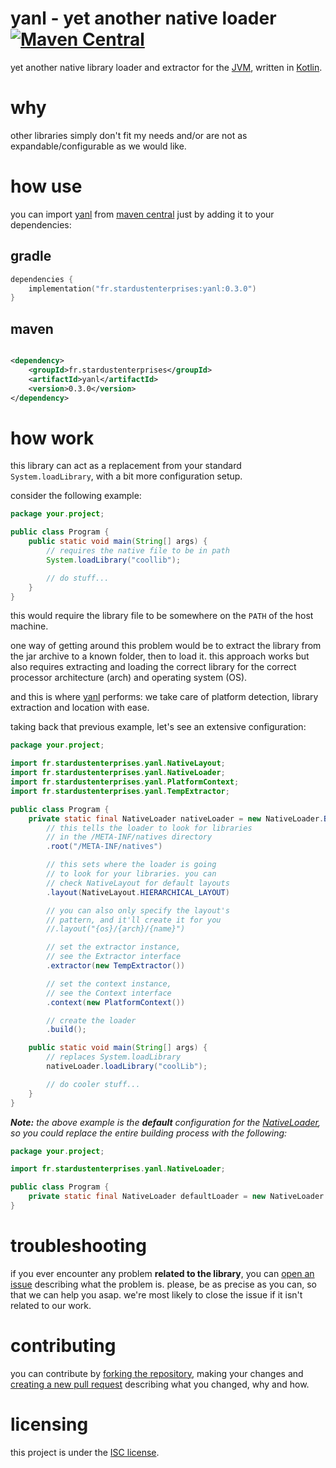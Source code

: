 # yanl - yet another native loader [![Maven Central][badge-mvnc]][yanl-mvnc]

yet another native library loader and extractor for the [JVM][jvm], written in [Kotlin][kotlin].

# why

other libraries simply don't fit my needs and/or are not as expandable/configurable as we would like.

# how use

you can import [yanl][yanl] from [maven central][mvnc] just by adding it to your dependencies:

## gradle

```kotlin
dependencies {
    implementation("fr.stardustenterprises:yanl:0.3.0")
}
```

## maven

```xml

<dependency>
    <groupId>fr.stardustenterprises</groupId>
    <artifactId>yanl</artifactId>
    <version>0.3.0</version>
</dependency>
```

# how work

this library can act as a replacement from your standard `System.loadLibrary`, with a bit more configuration setup.

consider the following example:

```java
package your.project;

public class Program {
    public static void main(String[] args) {
        // requires the native file to be in path
        System.loadLibrary("coollib");

        // do stuff...
    }
}
```

this would require the library file to be somewhere on the `PATH` of the host machine.

one way of getting around this problem would be to extract the library from the jar archive to a known folder, then to
load it. this approach works but also requires extracting and loading the correct library for the correct processor
architecture (arch) and operating system (OS).

and this is where [yanl][yanl] performs: we take care of platform detection, library extraction and location with ease.

[//]: # (and even let you customize which version of the library you would
 want to load based on processor flags)

taking back that previous example, let's see an extensive configuration:

```java
package your.project;

import fr.stardustenterprises.yanl.NativeLayout;
import fr.stardustenterprises.yanl.NativeLoader;
import fr.stardustenterprises.yanl.PlatformContext;
import fr.stardustenterprises.yanl.TempExtractor;

public class Program {
    private static final NativeLoader nativeLoader = new NativeLoader.Builder()
        // this tells the loader to look for libraries
        // in the /META-INF/natives directory
        .root("/META-INF/natives")

        // this sets where the loader is going
        // to look for your libraries. you can
        // check NativeLayout for default layouts
        .layout(NativeLayout.HIERARCHICAL_LAYOUT)

        // you can also only specify the layout's
        // pattern, and it'll create it for you
        //.layout("{os}/{arch}/{name}")

        // set the extractor instance,
        // see the Extractor interface
        .extractor(new TempExtractor())

        // set the context instance,
        // see the Context interface
        .context(new PlatformContext())

        // create the loader
        .build();

    public static void main(String[] args) {
        // replaces System.loadLibrary
        nativeLoader.loadLibrary("coolLib");

        // do cooler stuff...
    }
}
```

***Note:** the above example is the **default** configuration for the [NativeLoader][blob-native-loader], so you could
replace the entire building process with the following:*

```java
package your.project;

import fr.stardustenterprises.yanl.NativeLoader;

public class Program {
    private static final NativeLoader defaultLoader = new NativeLoader.Builder().build();
}
```

# troubleshooting

if you ever encounter any problem **related to the library**, you can [open an issue][new-issue] describing what the
problem is. please, be as precise as you can, so that we can help you asap. we're most likely to close the issue if it
isn't related to our work.

# contributing

you can contribute by [forking the repository][fork], making your changes and [creating a new pull request][new-pr]
describing what you changed, why and how.

# licensing

this project is under the [ISC license][blob-license].


<!-- Links -->

[jvm]: https://adoptium.net "adoptium website"

[kotlin]: https://kotlinlang.org "kotlin website"

[yanl]: https://github.com/stardust-enterprises/yanl "yanl github repository"

[fork]: https://github.com/stardust-enterprises/yanl/fork "fork this repository"

[new-pr]: https://github.com/stardust-enterprises/yanl/pulls/new "create a new pull request"

[new-issue]: https://github.com/stardust-enterprises/yanl/issues/new "create a new issue"

[mvnc]: https://repo1.maven.org/maven2/ "maven central website"

[yanl-mvnc]: https://maven-badges.herokuapp.com/maven-central/fr.stardustenterprises/yanl "maven central repository"

[blob-license]: https://github.com/stardust-enterprises/yanl/blob/trunk/LICENSE "LICENSE source file"

[blob-native-loader]: https://github.com/stardust-enterprises/yanl/blob/trunk/src/main/kotlin/fr/stardustenterprises/yanl/NativeLoader.kt "NativeLoader.kt source file"

<!-- Badges -->

[badge-mvnc]: https://maven-badges.herokuapp.com/maven-central/fr.stardustenterprises/yanl/badge.svg "maven central badge"
